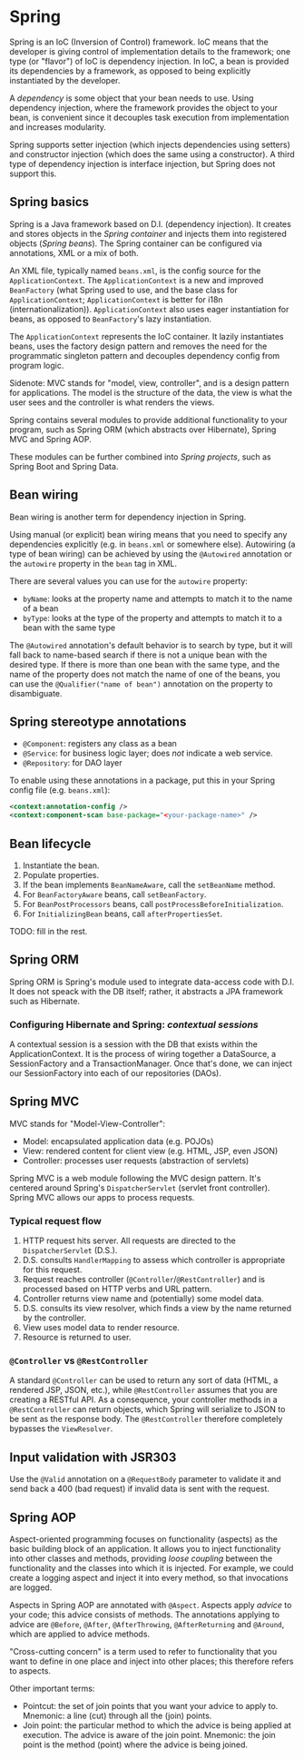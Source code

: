 # Spring

Spring is an IoC (Inversion of Control) framework. IoC means that the
developer is giving control of implementation details to the framework; one
type (or "flavor") of IoC is dependency injection. In IoC, a bean is provided
its dependencies by a framework, as opposed to being explicitly instantiated
by the developer.

A _dependency_ is some object that your bean needs to use. Using dependency
injection, where the framework provides the object to your bean, is
convenient since it decouples task execution from implementation and
increases modularity.

Spring supports setter injection (which injects dependencies using setters)
and constructor injection (which does the same using a constructor). A third
type of dependency injection is interface injection, but Spring does not
support this.

## Spring basics

Spring is a Java framework based on D.I. (dependency injection). It creates
and stores objects in the _Spring container_ and injects them into registered
objects (_Spring beans_). The Spring container can be configured via
annotations, XML or a mix of both.

An XML file, typically named `beans.xml`, is the config source for the
`ApplicationContext`. The `ApplicationContext` is a new and improved
`BeanFactory` (what Spring used to use, and the base class for
`ApplicationContext`; `ApplicationContext` is better for i18n
(internationalization)). `ApplicationContext` also uses eager instantiation
for beans, as opposed to `BeanFactory`'s lazy instantiation.

The `ApplicationContext` represents the IoC container. It lazily instantiates
beans, uses the factory design pattern and removes the need for the
programmatic singleton pattern and decouples dependency config from program
logic.

Sidenote: MVC stands for "model, view, controller", and is a design pattern
for applications. The model is the structure of the data, the view is what
the user sees and the controller is what renders the views.

Spring contains several modules to provide additional functionality to your
program, such as Spring ORM (which abstracts over Hibernate), Spring MVC and
Spring AOP.

These modules can be further combined into _Spring projects_, such as Spring
Boot and Spring Data.

## Bean wiring

Bean wiring is another term for dependency injection in Spring.

Using manual (or explicit) bean wiring means that you need to specify any
dependencies explicitly (e.g. in `beans.xml` or somewhere else). Autowiring
(a type of bean wiring) can be achieved by using the `@Autowired` annotation
or the `autowire` property in the `bean` tag in XML.

There are several values you can use for the `autowire` property:

- `byName`: looks at the property name and attempts to match it to the name
  of a bean
- `byType`: looks at the type of the property and attempts to match it to a
  bean with the same type

The `@Autowired` annotation's default behavior is to search by type, but it
will fall back to name-based search if there is not a unique bean with the
desired type. If there is more than one bean with the same type, and the name
of the property does not match the name of one of the beans, you can use the
`@Qualifier("name of bean")` annotation on the property to disambiguate.

## Spring stereotype annotations

- `@Component`: registers any class as a bean
- `@Service`: for business logic layer; does _not_ indicate a web service.
- `@Repository`: for DAO layer

To enable using these annotations in a package, put this in your Spring
config file (e.g. `beans.xml`):

```xml
<context:annotation-config />
<context:component-scan base-package="<your-package-name>" />
```

## Bean lifecycle

1. Instantiate the bean.
2. Populate properties.
3. If the bean implements `BeanNameAware`, call the `setBeanName` method.
4. For `BeanFactoryAware` beans, call `setBeanFactory`.
5. For `BeanPostProcessors` beans, call `postProcessBeforeInitialization`.
6. For `InitializingBean` beans, call `afterPropertiesSet`.

TODO: fill in the rest.

## Spring ORM

Spring ORM is Spring's module used to integrate data-access code with D.I. It
does not speack with the DB itself; rather, it abstracts a JPA framework such
as Hibernate.

### Configuring Hibernate and Spring: _contextual sessions_

A contextual session is a session with the DB that exists within the
ApplicationContext. It is the process of wiring together a DataSource, a
SessionFactory and a TransactionManager. Once that's done, we can inject our
SessionFactory into each of our repositories (DAOs).

## Spring MVC

MVC stands for "Model-View-Controller":

- Model: encapsulated application data (e.g. POJOs)
- View: rendered content for client view (e.g. HTML, JSP, even JSON)
- Controller: processes user requests (abstraction of servlets)

Spring MVC is a web module following the MVC design pattern. It's centered
around Spring's `DispatcherServlet` (servlet front controller). Spring MVC
allows our apps to process requests.

### Typical request flow

1. HTTP request hits server. All requests are directed to the
   `DispatcherServlet` (D.S.).
2. D.S. consults `HandlerMapping` to assess which controller is appropriate
   for this request.
3. Request reaches controller (`@Controller`/`@RestController`) and is
   processed based on HTTP verbs and URL pattern.
4. Controller returns view name and (potentially) some model data.
5. D.S. consults its view resolver, which finds a view by the name returned
   by the controller.
6. View uses model data to render resource.
7. Resource is returned to user.

### `@Controller` vs `@RestController`

A standard `@Controller` can be used to return any sort of data (HTML, a
rendered JSP, JSON, etc.), while `@RestController` assumes that you are
creating a RESTful API. As a consequence, your controller methods in a
`@RestController` can return objects, which Spring will serialize to JSON to
be sent as the response body. The `@RestController` therefore completely
bypasses the `ViewResolver`.

## Input validation with JSR303

Use the `@Valid` annotation on a `@RequestBody` parameter to validate it and
send back a 400 (bad request) if invalid data is sent with the request.

## Spring AOP

Aspect-oriented programming focuses on functionality (aspects) as the basic
building block of an application. It allows you to inject functionality into
other classes and methods, providing _loose coupling_ between the
functionality and the classes into which it is injected. For example, we
could create a logging aspect and inject it into every method, so that
invocations are logged.

Aspects in Spring AOP are annotated with `@Aspect`. Aspects apply _advice_ to
your code; this advice consists of methods. The annotations applying to
advice are `@Before`, `@After`, `@AfterThrowing`, `@AfterReturning` and
`@Around`, which are applied to advice methods.

"Cross-cutting concern" is a term used to refer to functionality that you
want to define in one place and inject into other places; this therefore
refers to aspects.

Other important terms:

- Pointcut: the set of join points that you want your advice to apply to.
  Mnemonic: a line (cut) through all the (join) points.
- Join point: the particular method to which the advice is being applied at
  execution. The advice is aware of the join point. Mnemonic: the join point
  is the method (point) where the advice is being joined.
